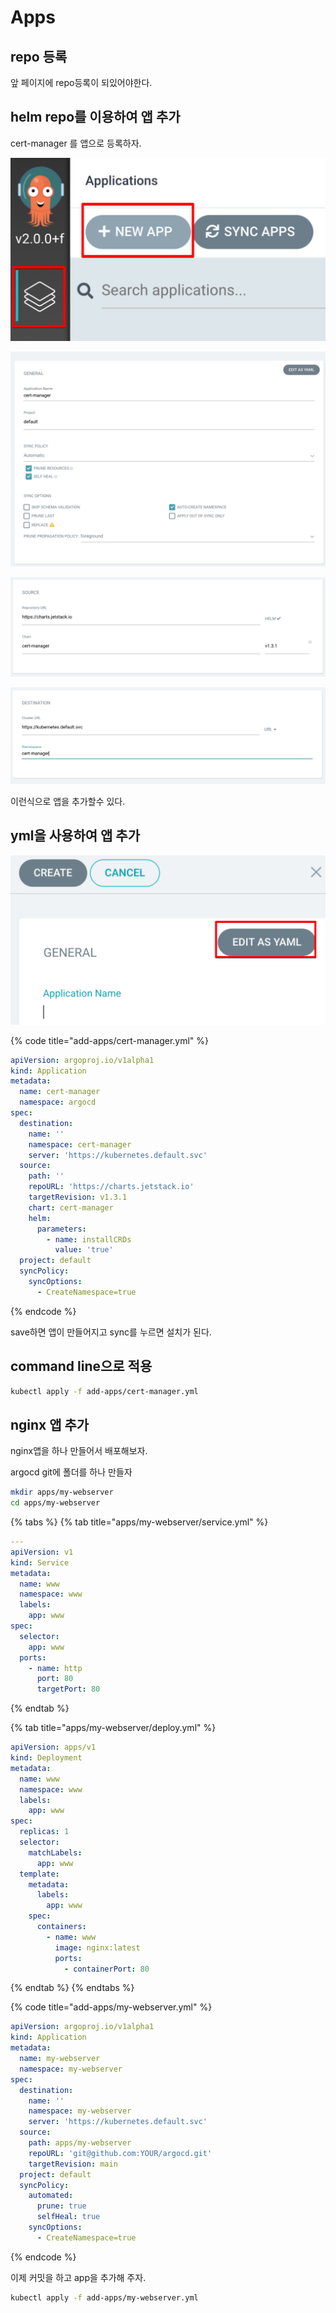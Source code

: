 # Apps

## repo 등록

앞 페이지에 repo등록이 되있어야한다.

## helm repo를 이용하여 앱 추가

cert-manager 를 앱으로 등록하자.

![](../.gitbook/assets/argocd-apps-01.png)

![](../.gitbook/assets/argocd-apps-02.png)

![](../.gitbook/assets/argocd-apps-03.png)

![](../.gitbook/assets/argocd-apps-04.png)

이런식으로 앱을 추가할수 있다.

## yml을 사용하여 앱 추가

![](../.gitbook/assets/argocd-apps-05.png)

{% code title="add-apps/cert-manager.yml" %}
```yaml
apiVersion: argoproj.io/v1alpha1
kind: Application
metadata:
  name: cert-manager
  namespace: argocd
spec:
  destination:
    name: ''
    namespace: cert-manager
    server: 'https://kubernetes.default.svc'
  source:
    path: ''
    repoURL: 'https://charts.jetstack.io'
    targetRevision: v1.3.1
    chart: cert-manager
    helm:
      parameters:
        - name: installCRDs
          value: 'true'
  project: default
  syncPolicy:
    syncOptions:
      - CreateNamespace=true
```
{% endcode %}

save하면 앱이 만들어지고 sync를 누르면 설치가 된다.

## command line으로 적용

```bash
kubectl apply -f add-apps/cert-manager.yml
```

## nginx 앱 추가

nginx앱을 하나 만들어서 배포해보자.

argocd git에 폴더를 하나 만들자

```bash
mkdir apps/my-webserver
cd apps/my-webserver
```

{% tabs %}
{% tab title="apps/my-webserver/service.yml" %}
```yaml
---
apiVersion: v1
kind: Service
metadata:
  name: www
  namespace: www
  labels:
    app: www
spec:
  selector:
    app: www
  ports:
    - name: http
      port: 80
      targetPort: 80
```
{% endtab %}

{% tab title="apps/my-webserver/deploy.yml" %}
```yaml
apiVersion: apps/v1
kind: Deployment
metadata:
  name: www
  namespace: www
  labels:
    app: www
spec:
  replicas: 1
  selector:
    matchLabels:
      app: www
  template:
    metadata:
      labels:
        app: www
    spec:
      containers:
        - name: www
          image: nginx:latest
          ports:
            - containerPort: 80
```
{% endtab %}
{% endtabs %}

{% code title="add-apps/my-webserver.yml" %}
```yaml
apiVersion: argoproj.io/v1alpha1
kind: Application
metadata:
  name: my-webserver
  namespace: my-webserver
spec:
  destination:
    name: ''
    namespace: my-webserver
    server: 'https://kubernetes.default.svc'
  source:
    path: apps/my-webserver
    repoURL: 'git@github.com:YOUR/argocd.git'
    targetRevision: main
  project: default
  syncPolicy:
    automated:
      prune: true
      selfHeal: true
    syncOptions:
      - CreateNamespace=true
```
{% endcode %}

이제 커밋을 하고 app을 추가해 주자.

```bash
kubectl apply -f add-apps/my-webserver.yml
```

